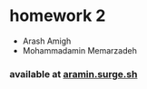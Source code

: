 # homework 2
- Arash Amigh
- Mohammadamin Memarzadeh

### available at [aramin.surge.sh](http://aramin.surge.sh)